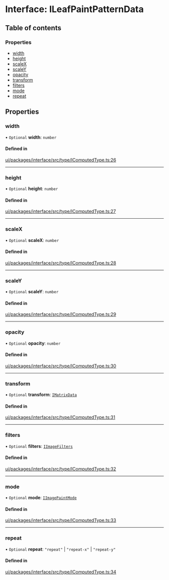 # Interface: ILeafPaintPatternData

## Table of contents

### Properties

- [width](ILeafPaintPatternData.md#width)
- [height](ILeafPaintPatternData.md#height)
- [scaleX](ILeafPaintPatternData.md#scalex)
- [scaleY](ILeafPaintPatternData.md#scaley)
- [opacity](ILeafPaintPatternData.md#opacity)
- [transform](ILeafPaintPatternData.md#transform)
- [filters](ILeafPaintPatternData.md#filters)
- [mode](ILeafPaintPatternData.md#mode)
- [repeat](ILeafPaintPatternData.md#repeat)

## Properties

### width

• `Optional` **width**: `number`

#### Defined in

[ui/packages/interface/src/type/IComputedType.ts:26](https://github.com/leaferjs/leafer-ui/blob/66bfac2/packages/interface/src/type/IComputedType.ts#L26)

___

### height

• `Optional` **height**: `number`

#### Defined in

[ui/packages/interface/src/type/IComputedType.ts:27](https://github.com/leaferjs/leafer-ui/blob/66bfac2/packages/interface/src/type/IComputedType.ts#L27)

___

### scaleX

• `Optional` **scaleX**: `number`

#### Defined in

[ui/packages/interface/src/type/IComputedType.ts:28](https://github.com/leaferjs/leafer-ui/blob/66bfac2/packages/interface/src/type/IComputedType.ts#L28)

___

### scaleY

• `Optional` **scaleY**: `number`

#### Defined in

[ui/packages/interface/src/type/IComputedType.ts:29](https://github.com/leaferjs/leafer-ui/blob/66bfac2/packages/interface/src/type/IComputedType.ts#L29)

___

### opacity

• `Optional` **opacity**: `number`

#### Defined in

[ui/packages/interface/src/type/IComputedType.ts:30](https://github.com/leaferjs/leafer-ui/blob/66bfac2/packages/interface/src/type/IComputedType.ts#L30)

___

### transform

• `Optional` **transform**: [`IMatrixData`](IMatrixData.md)

#### Defined in

[ui/packages/interface/src/type/IComputedType.ts:31](https://github.com/leaferjs/leafer-ui/blob/66bfac2/packages/interface/src/type/IComputedType.ts#L31)

___

### filters

• `Optional` **filters**: [`IImageFilters`](IImageFilters.md)

#### Defined in

[ui/packages/interface/src/type/IComputedType.ts:32](https://github.com/leaferjs/leafer-ui/blob/66bfac2/packages/interface/src/type/IComputedType.ts#L32)

___

### mode

• `Optional` **mode**: [`IImagePaintMode`](../modules.md#iimagepaintmode)

#### Defined in

[ui/packages/interface/src/type/IComputedType.ts:33](https://github.com/leaferjs/leafer-ui/blob/66bfac2/packages/interface/src/type/IComputedType.ts#L33)

___

### repeat

• `Optional` **repeat**: ``"repeat"`` \| ``"repeat-x"`` \| ``"repeat-y"``

#### Defined in

[ui/packages/interface/src/type/IComputedType.ts:34](https://github.com/leaferjs/leafer-ui/blob/66bfac2/packages/interface/src/type/IComputedType.ts#L34)

